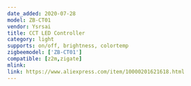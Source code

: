 ```yaml
---
date_added: 2020-07-28
model: ZB-CT01
vendor: Ysrsai
title: CCT LED Controller 
category: light
supports: on/off, brightness, colortemp
zigbeemodel: ['ZB-CT01']
compatible: [z2m,zigate]
mlink: 
link: https://www.aliexpress.com/item/10000201621618.html
---
```

